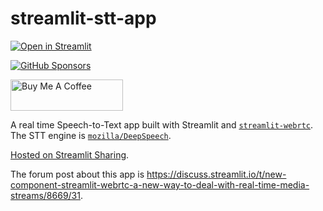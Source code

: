 # streamlit-stt-app

[![Open in Streamlit](https://static.streamlit.io/badges/streamlit_badge_black_white.svg)](https://share.streamlit.io/whitphx/streamlit-stt-app/main/app_deepspeech.py)

[![GitHub Sponsors](https://img.shields.io/github/sponsors/whitphx?label=Sponsor%20me%20on%20GitHub%20Sponsors&style=social)](https://github.com/sponsors/whitphx)

<a href="https://www.buymeacoffee.com/whitphx" target="_blank"><img src="https://cdn.buymeacoffee.com/buttons/v2/default-yellow.png" alt="Buy Me A Coffee" width="180" height="50" ></a>


A real time Speech-to-Text app built with Streamlit and [`streamlit-webrtc`](https://github.com/whitphx/streamlit-webrtc).
The STT engine is [`mozilla/DeepSpeech`](https://github.com/mozilla/DeepSpeech).

[Hosted on Streamlit Sharing](https://share.streamlit.io/whitphx/streamlit-stt-app/main/app_deepspeech.py).

The forum post about this app is
https://discuss.streamlit.io/t/new-component-streamlit-webrtc-a-new-way-to-deal-with-real-time-media-streams/8669/31.
